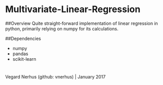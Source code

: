 # Multivariate-Linear-Regression

##Overview
Quite straight-forward implementation of linear regression in python, primarily relying on numpy for its calculations.

##Dependencies

* numpy
* pandas
* scikit-learn

#
Vegard Nerhus (github: vnerhus) | January 2017
